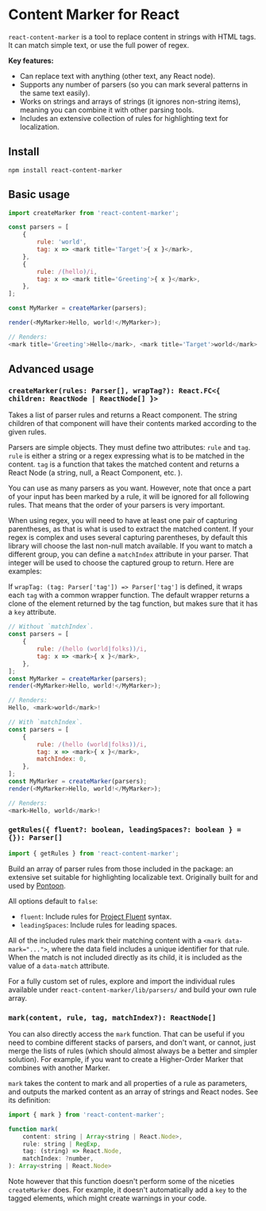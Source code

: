 # Content Marker for React

`react-content-marker` is a tool to replace content in strings with HTML tags.
It can match simple text, or use the full power of regex.

**Key features:**

-   Can replace text with anything (other text, any React node).
-   Supports any number of parsers (so you can mark several patterns
    in the same text easily).
-   Works on strings and arrays of strings (it ignores non-string items),
    meaning you can combine it with other parsing tools.
-   Includes an extensive collection of rules for highlighting text for localization.

## Install

`npm install react-content-marker`

## Basic usage

```js
import createMarker from 'react-content-marker';

const parsers = [
    {
        rule: 'world',
        tag: x => <mark title='Target'>{ x }</mark>,
    },
    {
        rule: /(hello)/i,
        tag: x => <mark title='Greeting'>{ x }</mark>,
    },
];

const MyMarker = createMarker(parsers);

render(<MyMarker>Hello, world!</MyMarker>);

// Renders:
<mark title='Greeting'>Hello</mark>, <mark title='Target'>world</mark>!
```

## Advanced usage

### `createMarker(rules: Parser[], wrapTag?): React.FC<{ children: ReactNode | ReactNode[] }>`

Takes a list of parser rules and returns a React component.
The string children of that component will have their contents marked according to the given rules.

Parsers are simple objects. They must define two attributes: `rule` and
`tag`. `rule` is either a string or a regex expressing what is to be matched
in the content. `tag` is a function that takes the matched content and returns
a React Node (a string, null, a React Component, etc. ).

You can use as many parsers as you want. However, note that once a part of your
input has been marked by a rule, it will be ignored for all following rules.
That means that the order of your parsers is very important.

When using regex, you will need to have at least one pair of capturing
parentheses, as that is what is used to extract the matched content. If your
regex is complex and uses several capturing parentheses, by default this library
will choose the last non-null match available. If you want to match a different
group, you can define a `matchIndex` attribute in your parser. That integer
will be used to choose the captured group to return. Here are examples:

If `wrapTag: (tag: Parser['tag']) => Parser['tag']` is defined,
it wraps each `tag` with a common wrapper function.
The default wrapper returns a clone of the element returned by the tag function,
but makes sure that it has a `key` attribute.

```js
// Without `matchIndex`.
const parsers = [
    {
        rule: /(hello (world|folks))/i,
        tag: x => <mark>{ x }</mark>,
    },
];
const MyMarker = createMarker(parsers);
render(<MyMarker>Hello, world!</MyMarker>);

// Renders:
Hello, <mark>world</mark>!
```

```js
// With `matchIndex`.
const parsers = [
    {
        rule: /(hello (world|folks))/i,
        tag: x => <mark>{ x }</mark>,
        matchIndex: 0,
    },
];
const MyMarker = createMarker(parsers);
render(<MyMarker>Hello, world!</MyMarker>);

// Renders:
<mark>Hello, world</mark>!
```

### `getRules({ fluent?: boolean, leadingSpaces?: boolean } = {}): Parser[]`

```js
import { getRules } from 'react-content-marker';
```

Build an array of parser rules from those included in the package:
an extensive set suitable for highlighting localizable text.
Originally built for and used by [Pontoon](https://pontoon.mozilla.org/).

All options default to `false`:

-   `fluent`: Include rules for [Project Fluent](https://projectfluent.org/) syntax.
-   `leadingSpaces`: Include rules for leading spaces.

All of the included rules mark their matching content with a `<mark data-mark="...">`,
where the data field includes a unique identifier for that rule.
When the match is not included directly as its child,
it is included as the value of a `data-match` attribute.

For a fully custom set of rules,
explore and import the individual rules available under `react-content-marker/lib/parsers/`
and build your own rule array.

### `mark(content, rule, tag, matchIndex?): ReactNode[]`

You can also directly access the `mark` function. That can be useful if you
need to combine different stacks of parsers, and don't want, or cannot, just
merge the lists of rules (which should almost always be a better and simpler
solution). For example, if you want to create a Higher-Order Marker that
combines with another Marker.

`mark` takes the content to mark and all properties of a rule as parameters,
and outputs the marked content as an array of strings and React nodes.
See its definition:

```js
import { mark } from 'react-content-marker';

function mark(
    content: string | Array<string | React.Node>,
    rule: string | RegExp,
    tag: (string) => React.Node,
    matchIndex: ?number,
): Array<string | React.Node>
```

Note however that this function doesn't perform some of the niceties
`createMarker` does. For example, it doesn't automatically add a `key` to the
tagged elements, which might create warnings in your code.
